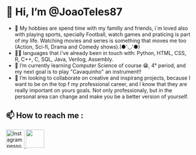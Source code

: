 # 👋 Hi, I’m @JoaoTeles87

- 👀 My hobbies are spend time with my familly and friends, i´m loved also with playing sports, specially Football, watch games and praticing is part of my life.
Watching movies and series is something that moves me too (Action, Sci-fi, Drama and Comedy shows).(●'◡'●)
- 🧑‍💻 languages that i've already been in touch with: Python, HTML, CSS, R, C++, C, SQL, Java, Verilog, Assembly.
- 🌱 I’m currently learning Computer Science of course 😁, 4° period, and my next goal is to play "Cavaquinho" an instrument!!
- 💞️ I’m looking to collaborate on creative and inspirang projects, because I want to be on the top f my professional career, and I know that they are really important on yours goals.
Not only professionaly, but in the personal area can change and make you be a better version of yourself.
## 📫 How to reach me : 
<a href="https://www.instagram.com/joaonteles/" target="_blank">
          <img src="https://www.clipartmax.com/png/full/25-256843_instagram-logo-[new]-vector-eps-free-download-logo-instagram-logo-vector.png" alt="Instagram pessoal" width="50" height="50">
        </a>                                               <img loading="lazy" src="https://1000logos.net/wp-content/uploads/2017/02/New-Instagram-logo.jpg" width="50" height="50"/> 

     




<!---
JoaoTeles87/JoaoTeles87 is a ✨ special ✨ repository because its `README.md` (this file) appears on your GitHub profile.
You can click the Preview link to take a look at your changes.
--->
